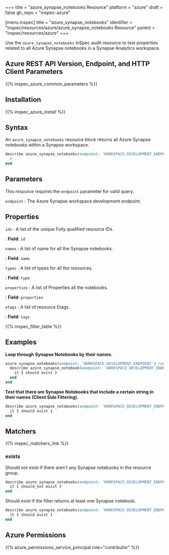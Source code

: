+++
title = "azure_synapse_notebooks Resource"
platform = "azure"
draft = false
gh_repo = "inspec-azure"

[menu.inspec]
title = "azure_synapse_notebooks"
identifier = "inspec/resources/azure/azure_synapse_notebooks Resource"
parent = "inspec/resources/azure"
+++

Use the `azure_synapse_notebooks` InSpec audit resource to test properties related to all Azure Synapse notebooks in a Synapse Analytics workspace.

## Azure REST API Version, Endpoint, and HTTP Client Parameters

{{% inspec_azure_common_parameters %}}

## Installation

{{% inspec_azure_install %}}

## Syntax

An `azure_synapse_notebooks` resource block returns all Azure Synapse notebooks within a Synapse workspace.

```ruby
describe azure_synapse_notebooks(endpoint: 'WORKSPACE_DEVELOPMENT_ENDPOINT') do
  #...
end
```

## Parameters

This resource requires the `endpoint` parameter for valid query.

`endpoint`
: The Azure Synapse workspace development endpoint.

## Properties

`ids`
: A list of the unique Fully qualified resource IDs.

: **Field**: `id`

`names`
: A list of name for all the Synapse notebooks.

: **Field**: `name`

`types`
: A list of types for all the resources.

: **Field**: `type`

`properties`
: A list of Properties all the notebooks.

: **Field**: `properties`

`etags`
: A list of resource Etags.

: **Field**: `tags`


{{% inspec_filter_table %}}

## Examples

**Loop through Synapse Notebooks by their names.**

```ruby
azure_synapse_notebooks(endpoint: 'WORKSPACE_DEVELOPMENT_ENDPOINT').names.each do |name|
  describe azure_synapse_notebook(endpoint: 'WORKSPACE_DEVELOPMENT_ENDPOINT', name: name) do
    it { should exist }
  end
end
```

**Test that there are Synapse Notebooks that include a certain string in their names (Client Side Filtering).**

```ruby
describe azure_synapse_notebooks(endpoint: 'WORKSPACE_DEVELOPMENT_ENDPOINT').where { name.include?('analytics-trends') } do
  it { should exist }
end
```

## Matchers

{{% inspec_matchers_link %}}

### exists

Should not exist if there aren't any Synapse notebooks in the resource group.

```ruby
describe azure_synapse_notebooks(endpoint: 'WORKSPACE_DEVELOPMENT_ENDPOINT') do
  it { should_not exist }
end
```

Should exist if the filter returns at least one Synapse notebook.

```ruby
describe azure_synapse_notebooks(endpoint: 'WORKSPACE_DEVELOPMENT_ENDPOINT') do
  it { should exist }
end
```

## Azure Permissions

{{% azure_permissions_service_principal role="contributor" %}}
